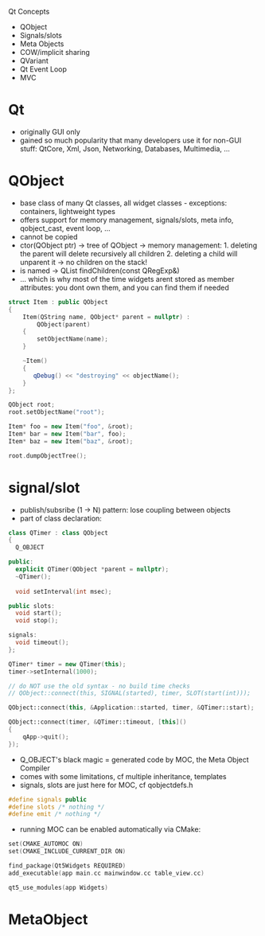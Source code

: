 Qt Concepts
  - QObject 
  - Signals/slots
  - Meta Objects
  - COW/implicit sharing
  - QVariant 
  - Qt Event Loop
  - MVC

Qt
==
 - originally GUI only
 - gained so much popularity that many developers use it for non-GUI stuff: QtCore, Xml, Json, Networking, Databases, Multimedia, ...

QObject
======= 
 - base class of many Qt classes, all widget classes - exceptions: containers, lightweight types
 - offers support for memory management, signals/slots, meta info, qobject\_cast, event loop, ...
 - cannot be copied
 - ctor(QObject ptr) -> tree of QObject -> memory management: 1. deleting the parent will delete recursively all children 2. deleting a child will unparent it -> no children on the stack!
 - is named -> QList<T> findChildren<T>(const QRegExp&)
 - ... which is why most of the time widgets arent stored as member attributes: you dont own them, and you can find them if needed

```c++
struct Item : public QObject
{
    Item(QString name, QObject* parent = nullptr) :
        QObject(parent)
    {
        setObjectName(name);
    }

    ~Item() 
    {
       qDebug() << "destroying" << objectName(); 
    }
};

QObject root;
root.setObjectName("root");

Item* foo = new Item("foo", &root);
Item* bar = new Item("bar", foo);
Item* baz = new Item("baz", &root);

root.dumpObjectTree();
```


signal/slot
===========
 - publish/subsribe (1 -> N) pattern: lose coupling between objects
 - part of class declaration:

```c++
class QTimer : class QObject
{
  Q_OBJECT

public:
  explicit QTimer(QObject *parent = nullptr);
  ~QTimer();
  
  void setInterval(int msec);

public slots:
  void start();
  void stop();

signals:
  void timeout();
};
```


```c++
QTimer* timer = new QTimer(this);
timer->setInternal(1000);

// do NOT use the old syntax - no build time checks
// QObject::connect(this, SIGNAL(started), timer, SLOT(start(int)));

QObject::connect(this, &Application::started, timer, &QTimer::start);

QObject::connect(timer, &QTimer::timeout, [this]() 
{ 
    qApp->quit(); 
});
```

 - Q_OBJECT's black magic = generated code by MOC, the Meta Object Compiler
 - comes with some limitations, cf multiple inheritance, templates
 - signals, slots are just here for MOC, cf qobjectdefs.h

```c++
#define signals public
#define slots /* nothing */
#define emit /* nothing */
```

 - running MOC can be enabled automatically via CMake:

```c++
set(CMAKE_AUTOMOC ON)
set(CMAKE_INCLUDE_CURRENT_DIR ON)

find_package(Qt5Widgets REQUIRED)
add_executable(app main.cc mainwindow.cc table_view.cc)

qt5_use_modules(app Widgets)
```


MetaObject
==========
